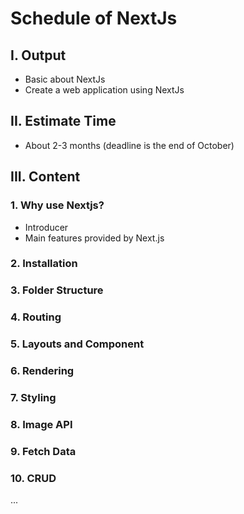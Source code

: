 # Schedule of NextJs

## **I. Output**

* Basic about NextJs
* Create a web application using NextJs

## II. Estimate Time

* About 2-3 months (deadline is the end of October)

## III. Content

### 1. Why use Nextjs?

* Introducer
* Main features provided by Next.js

### 2. Installation

### 3. Folder Structure

### 4. Routing	

### 5. Layouts and Component

### 6. Rendering

### 7. Styling

### 8. Image API

### 9. Fetch Data

### 10. CRUD

...
